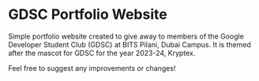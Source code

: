 # GDSC Portfolio Website

<p> Simple portfolio website created to give away to members of the Google Developer Student Club (GDSC) at BITS Pilani, Dubai Campus.
It is themed after the mascot for GDSC for the year 2023-24, Kryptex. </p>
<p> Feel free to suggest any improvements or changes! </p>
